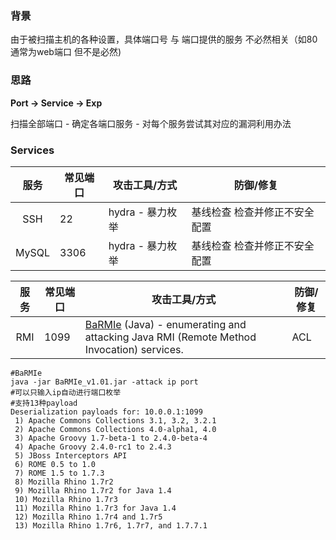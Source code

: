 ### 背景

由于被扫描主机的各种设置，具体端口号 与 端口提供的服务 不必然相关（如80通常为web端口 但不是必然)

### 思路

**Port -> Service -> Exp**

扫描全部端口 - 确定各端口服务 - 对每个服务尝试其对应的漏洞利用办法


### Services


|服务|常见端口|攻击工具/方式|防御/修复|
|:-------------:|--|-----|-----|
|SSH|22|hydra - 暴力枚举|基线检查 检查并修正不安全配置|
|MySQL|3306|hydra - 暴力枚举|基线检查 检查并修正不安全配置|


|服务|常见端口| 攻击工具/方式 | 防御/修复 |
|:-------------:|--|--|-----|
|RMI|1099|[BaRMIe](https://github.com/NickstaDB/BaRMIe) (Java) - enumerating and attacking Java RMI (Remote Method Invocation) services.|ACL|

```
#BaRMIe
java -jar BaRMIe_v1.01.jar -attack ip port
#可以只输入ip自动进行端口枚举
#支持13种payload
Deserialization payloads for: 10.0.0.1:1099
 1) Apache Commons Collections 3.1, 3.2, 3.2.1
 2) Apache Commons Collections 4.0-alpha1, 4.0
 3) Apache Groovy 1.7-beta-1 to 2.4.0-beta-4
 4) Apache Groovy 2.4.0-rc1 to 2.4.3
 5) JBoss Interceptors API
 6) ROME 0.5 to 1.0
 7) ROME 1.5 to 1.7.3
 8) Mozilla Rhino 1.7r2
 9) Mozilla Rhino 1.7r2 for Java 1.4
 10) Mozilla Rhino 1.7r3
 11) Mozilla Rhino 1.7r3 for Java 1.4
 12) Mozilla Rhino 1.7r4 and 1.7r5
 13) Mozilla Rhino 1.7r6, 1.7r7, and 1.7.7.1
 ```
